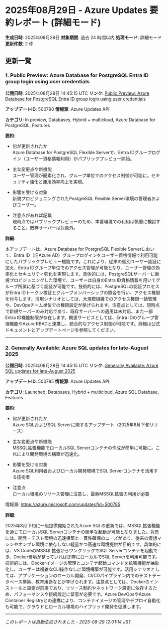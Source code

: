 # 2025年08月29日 - Azure Updates 要約レポート (詳細モード)

**生成日時**: 2025年08月29日
**対象期間**: 過去 24 時間以内
**処理モード**: 詳細モード
**更新件数**: 2 件

## 更新一覧

### 1. Public Preview: Azure Database for PostgreSQL Entra ID group login using user credentials 

**公開日時**: 2025年08月28日 14:45:15 UTC
**リンク**: [Public Preview: Azure Database for PostgreSQL Entra ID group login using user credentials ](https://azure.microsoft.com/updates?id=500790)

**アップデートID**: 500790
**情報源**: Azure Updates API

**カテゴリ**: In preview, Databases, Hybrid + multicloud, Azure Database for PostgreSQL, Features

**要約**:

- 何が更新されたか  
Azure Database for PostgreSQL Flexible Serverで、Entra IDグループログイン（ユーザー資格情報利用）がパブリックプレビュー開始。

- 主な変更点や新機能  
ユーザー管理が簡素化され、グループ単位でのアクセス制御が可能に。セキュリティ強化と運用効率向上を実現。

- 影響を受ける対象  
新規プロビジョニングされたPostgreSQL Flexible Server環境の管理者およびユーザー。

- 注意点があれば記載  
現時点ではパブリックプレビューのため、本番環境での利用は慎重に検討すること。既存サーバーは対象外。

**詳細**:

本アップデートは、Azure Database for PostgreSQL Flexible Serverにおいて、Entra ID（旧Azure AD）グループログインをユーザー資格情報で利用可能にしたパブリックプレビュー機能です。これにより、従来の個別ユーザー認証に加え、Entra IDグループ単位でのアクセス管理が可能となり、ユーザー管理の効率化とセキュリティ強化を実現します。具体的には、PostgreSQLサーバーに新規プロビジョニングした環境で、ユーザーは自身のEntra ID資格情報を用いてグループ所属に基づく認証が可能です。技術的には、PostgreSQLの認証プロセスがEntra IDトークン検証とグループメンバーシップの照合を行い、アクセス権限を付与します。活用シナリオとしては、大規模組織でのアクセス権限一括管理や、DevOpsチーム単位での権限設定が挙げられます。注意点としては、現時点で新規サーバーのみ対応であり、既存サーバーへの適用は未対応、また一部Entra ID機能制限が存在します。関連サービスとしては、Entra IDのグループ管理機能やAzure RBACと連携し、統合的なアクセス制御が可能です。詳細は公式ドキュメントとアップデートページを参照してください。

---

### 2. Generally Available: Azure SQL updates for late-August 2025 

**公開日時**: 2025年08月28日 14:45:15 UTC
**リンク**: [Generally Available: Azure SQL updates for late-August 2025 ](https://azure.microsoft.com/updates?id=500785)

**アップデートID**: 500785
**情報源**: Azure Updates API

**カテゴリ**: Launched, Databases, Hybrid + multicloud, Azure SQL Database, Features

**要約**:

- 何が更新されたか  
Azure SQLおよびSQL Serverに関するアップデート（2025年8月下旬リリース）

- 主な変更点や新機能  
MSSQL拡張機能でローカルSQL Serverコンテナの作成が簡単に可能に。これにより開発環境の構築が迅速化。

- 影響を受ける対象  
Azure SQL利用者およびローカル開発環境でSQL Serverコンテナを活用する技術者

- 注意点  
ローカル環境のリソース管理に注意し、最新MSSQL拡張の利用が必要

情報源: https://azure.microsoft.com/updates?id=500785

**詳細**:

2025年8月下旬に一般提供開始されたAzure SQLの更新では、MSSQL拡張機能を通じてローカルSQL Serverコンテナの簡単な起動が可能となりました。背景には、開発・テスト環境の迅速構築と一貫性確保のニーズがあり、従来の仮想マシンやオンプレ環境に依存しない軽量かつ高速な環境提供が目的です。具体的には、VS CodeのMSSQL拡張からワンクリックでSQL Serverコンテナを起動でき、Docker環境が整っていれば即座にローカルでSQL Serverを利用可能です。技術的には、Dockerイメージの管理とコンテナ起動コマンドを拡張機能が抽象化し、ユーザーは複雑なCLI操作なしに環境構築が可能です。活用シナリオとしては、アプリケーションのローカル開発、CI/CDパイプライン内でのテストデータベース構築、教育用途などが挙げられます。注意点としては、Dockerのインストールと設定が前提であり、リソース制約やネットワーク設定に依存するため、パフォーマンスや接続設定に留意が必要です。Azure DevOpsやAzure Container Registryとの連携により、コンテナイメージの管理やデプロイ自動化も可能で、クラウドとローカル環境のハイブリッド開発を促進します。

---


*このレポートは自動生成されました - 2025-08-29 12:01:14 JST*